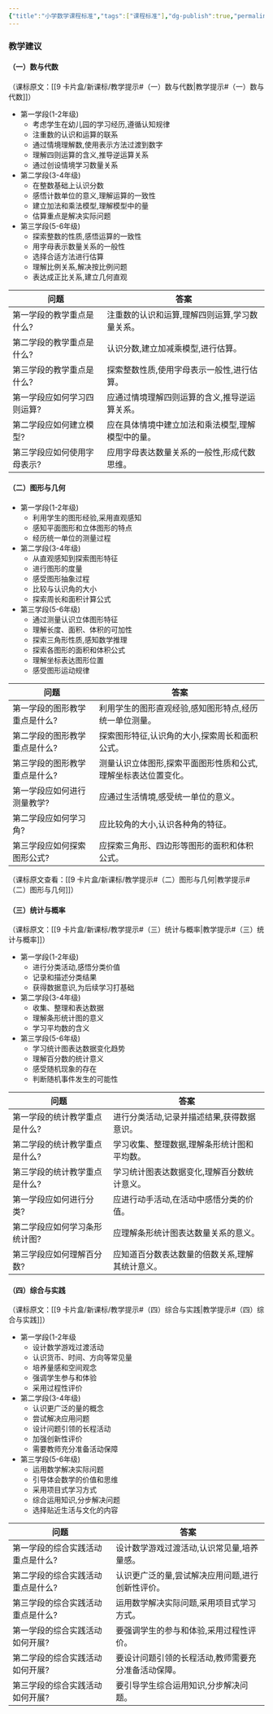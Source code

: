 ```yaml
---
{"title":"小学数学课程标准","tags":["课程标准"],"dg-publish":true,"permalink":"/2 主题专栏/小学数学课程标准/","dgPassFrontmatter":true,"noteIcon":""}
---
```



### 教学建议

#### （一）数与代数

（课标原文：[[9 卡片盒/新课标/教学提示#（一）数与代数\|教学提示#（一）数与代数]]）

- 第一学段(1-2年级)
	- 考虑学生在幼儿园的学习经历,遵循认知规律
	- 注重数的认识和运算的联系
	- 通过情境理解数,使用表示方法过渡到数字
	- 理解四则运算的含义,推导逆运算关系
	- 通过创设情境学习数量关系
- 第二学段(3-4年级)
	- 在整数基础上认识分数
	- 感悟计数单位的意义,理解运算的一致性
	- 建立加法和乘法模型,理解模型中的量
	- 估算重点是解决实际问题
- 第三学段(5-6年级) 
	- 探索整数的性质,感悟运算的一致性
	- 用字母表示数量关系的一般性
	- 选择合适方法进行估算
	- 理解比例关系,解决按比例问题
	- 表达成正比关系,建立几何直观

| 问题 | 答案 |
|-|-|  
|第一学段的教学重点是什么?|注重数的认识和运算,理解四则运算,学习数量关系。|
|第二学段的教学重点是什么?|认识分数,建立加减乘模型,进行估算。|
|第三学段的教学重点是什么?|探索整数性质,使用字母表示一般性,进行估算。|
| 第一学段应如何学习四则运算? | 应通过情境理解四则运算的含义,推导逆运算关系。|  
| 第二学段应如何建立模型? | 应在具体情境中建立加法和乘法模型,理解模型中的量。|
| 第三学段应如何使用字母表示? | 应用字母表达数量关系的一般性,形成代数思维。|


#### （二）图形与几何

- 第一学段(1-2年级)
	- 利用学生的图形经验,采用直观感知
	- 感知平面图形和立体图形的特点  
	- 经历统一单位的测量过程 
- 第二学段(3-4年级)
	- 从直观感知到探索图形特征
	- 进行图形的度量
	- 感受图形抽象过程
	- 比较与认识角的大小
	- 探索周长和面积计算公式
- 第三学段(5-6年级)
	- 通过测量认识立体图形特征
	- 理解长度、面积、体积的可加性
	- 探索三角形性质,感知数学推理
	- 探索各图形的面积和体积公式
	- 理解坐标表达图形位置
	- 感受图形运动规律

| 问题 | 答案 |
|-|-|
|第一学段的图形教学重点是什么?|利用学生的图形直观经验,感知图形特点,经历统一单位测量。|
|第二学段的图形教学重点是什么?|探索图形特征,认识角的大小,探索周长和面积公式。|
|第三学段的图形教学重点是什么?|测量认识立体图形,探索平面图形性质和公式,理解坐标表达位置变化。|
|第一学段应如何进行测量教学?|应通过生活情境,感受统一单位的意义。|
|第二学段应如何学习角?|应比较角的大小,认识各种角的特征。|  
|第三学段应如何探索图形公式?|应探索三角形、四边形等图形的面积和体积公式。|

（课标原文查看：[[9 卡片盒/新课标/教学提示#（二）图形与几何\|教学提示#（二）图形与几何]]）

#### （三）统计与概率

（课标原文：[[9 卡片盒/新课标/教学提示#（三）统计与概率\|教学提示#（三）统计与概率]]）

- 第一学段(1-2年级)
	- 进行分类活动,感悟分类价值
	- 记录和描述分类结果  
	- 获得数据意识,为后续学习打基础
- 第二学段(3-4年级)
	- 收集、整理和表达数据
	- 理解条形统计图的意义
	- 学习平均数的含义
- 第三学段(5-6年级)
	- 学习统计图表达数据变化趋势
	- 理解百分数的统计意义 
	- 感受随机现象的存在
	- 判断随机事件发生的可能性

| 问题 | 答案 |
|-|-|
|第一学段的统计教学重点是什么?|进行分类活动,记录并描述结果,获得数据意识。|
|第二学段的统计教学重点是什么?|学习收集、整理数据,理解条形统计图和平均数。|
|第三学段的统计教学重点是什么?|学习统计图表达数据变化,理解百分数统计意义。|
|第一学段应如何进行分类?|应进行动手活动,在活动中感悟分类的价值。|  
|第二学段应如何学习条形统计图?|应理解条形统计图表达数量关系的意义。|
|第三学段应如何理解百分数?|应知道百分数表达数量的倍数关系,理解其统计意义。|


#### （四）综合与实践

（课标原文：[[9 卡片盒/新课标/教学提示#（四）综合与实践\|教学提示#（四）综合与实践]]）

- 第一学段(1-2年级
	- 设计数学游戏过渡活动
	- 认识货币、时间、方向等常见量
	- 培养量感和空间观念
	- 强调学生参与和体验
	- 采用过程性评价
- 第二学段(3-4年级) 
	- 认识更广泛的量的概念
	- 尝试解决应用问题
	- 设计问题引领的长程活动 
	- 加强创新性评价
	- 需要教师充分准备活动保障
- 第三学段(5-6年级)
	- 运用数学解决实际问题
	- 引导体会数学的价值和思维
	- 采用项目式学习方式
	- 综合运用知识,分步解决问题
	- 选择贴近生活与文化的内容

| 问题 | 答案 |  
|-|-|
|第一学段的综合实践活动重点是什么?|设计数学游戏过渡活动,认识常见量,培养量感。|  
|第二学段的综合实践活动重点是什么?|认识更广泛的量,尝试解决应用问题,进行创新性评价。|
|第三学段的综合实践活动重点是什么?|运用数学解决实际问题,采用项目式学习方式。|
|第一学段的综合实践活动如何开展?|要强调学生的参与和体验,采用过程性评价。|
|第二学段的综合实践活动如何开展?|要设计问题引领的长程活动,教师需要充分准备活动保障。|  
|第三学段的综合实践活动如何开展?|要引导学生综合运用知识,分步解决问题。|
